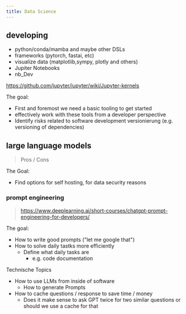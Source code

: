 ```yaml
---
title: Data Science
---
```



## developing

  - python/conda/mamba and maybe other DSLs
  - frameworks (pytorch, fastai, etc)
  - visualize data (matplotlib,sympy, plotly and others)
  - Jupiter Notebooks
  - nb_Dev

https://github.com/jupyter/jupyter/wiki/Jupyter-kernels

The goal:

- First and foremost we need a basic tooling to get started
- effectively work with these tools from a developer perspective
- Identify risks related to software development versionierung (e.g. versioning of dependencies)

## large language models

> Pros / Cons

The Goal:

- Find options for self hosting, for data security reasons

### prompt engineering

> https://www.deeplearning.ai/short-courses/chatgpt-prompt-engineering-for-developers/

The goal:

- How to write good prompts ("let me google that")
- How to solve daily tastks more efficiently
  - Define what daily tasks are
    - e.g. code documentation

Technische Topics

- How to use LLMs from inside of software
  - How to generate Prompts
- How to cache questions / response to save time / money
  - Does it make sense to ask GPT twice for two similar questions or should we use a cache for that
